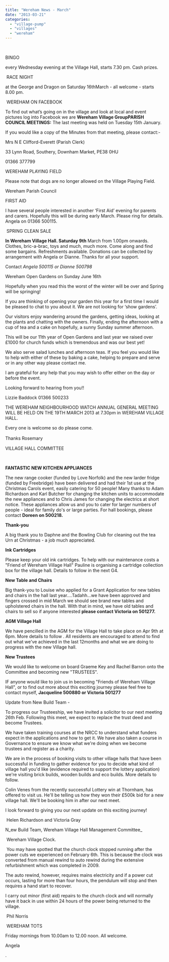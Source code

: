 ```yaml
---
title: "Wereham News - March"
date: "2013-03-21"
categories: 
  - "village-pump"
  - "villages"
  - "wereham"
---
```


 

BINGO

every Wednesday evening at the Village Hall, starts 7.30 pm. Cash prizes.

 RACE NIGHT

at the George and Dragon on Saturday 16thMarch - all welcome - starts 8.00 pm.

 WEREHAM ON FACEBOOK

To find out what’s going on in the village and look at local and event pictures log into Facebook we are **Wereham Village GroupPARISH COUNCIL MEETINGS:** The last meeting was held on Tuesday 15th January.

If you would like a copy of the Minutes from that meeting, please contact:-

Mrs N E Clifford-Everett (Parish Clerk)

33 Lynn Road, Southery, Downham Market, PE38 0HU

01366 377799

WEREHAM PLAYING FIELD

Please note that dogs are no longer allowed on the Village Playing Field.

Wereham Parish Council

FIRST AID

I have several people interested in another ‘First Aid’ evening for parents and carers. Hopefully this will be during early March. Please ring for details. Angela on 01366 500115.

 SPRING CLEAN SALE

****In Wereham Village Hall. **Saturday 9th****** March from 1.00pm onwards. Clothes, bric-a-brac, toys and much, much more. Come along and find some bargains. Refreshments available. Donations can be collected by arrangement with Angela or Dianne. Thanks for all your support.

Contact _Angela 500115 or Dianne 500798_

Wereham Open Gardens on Sunday June 16th

Hopefully when you read this the worst of the winter will be over and Spring will be springing!

If you are thinking of opening your garden this year for a first time I would be pleased to chat to you about it. We are not looking for ‘show gardens’.

Our visitors enjoy wandering around the gardens, getting ideas, looking at the plants and chatting with the owners. Finally, ending the afternoon with a cup of tea and a cake on hopefully, a sunny Sunday summer afternoon.

This will be our 11th year of Open Gardens and last year we raised over £1000 for church funds which is tremendous and was our best yet!

We also serve salad lunches and afternoon teas. If you feel you would like to help with either of these by baking a cake, helping to prepare and serve or in any other way please contact me.

I am grateful for any help that you may wish to offer either on the day or before the event.

Looking forward to hearing from you!!

Lizzie Baddock 01366 500233

THE WEREHAM NEIGHBOURHOOD WATCH ANNUAL GENERAL MEETING WILL BE HELD ON THE 19TH MARCH 2013 at 7.30pm in WEREHAM VILLAGE HALL.

Every one is welcome so do please come.

Thanks Rosemary　

VILLAGE HALL COMMITTEE

 

**FANTASTIC NEW KITCHEN APPLIANCES**

The new range cooker (funded by Love Norfolk) and the new larder fridge (funded by Freebridge) have been delivered and had their 1st use at the Christmas Carols event, easily catering for 50 people! Many thanks to Adam Richardson and Karl Butcher for changing the kitchen units to accommodate the new appliances and to Chris James for changing the electrics at short notice. These appliances allow us and you to cater for larger numbers of people - ideal for family do's or large parties. For hall bookings, please contact **Doreen on 500218.**

**Thank-you**

A big thank you to Daphne and the Bowling Club for cleaning out the tea Urn at Christmas - a job much appreciated.

**Ink Cartridges**

Please keep your old ink cartridges. To help with our maintenance costs a "Friend of Wereham Village Hall" Pauline is organising a cartridge collection box for the village hall. Details to follow in the next G4.

**New Table and Chairs**

Big thank-you to Louise who applied for a Grant Application for new tables and chairs in the hall last year....Tadahh...we have been approved and fingers crossed in mid March we should see brand new tables and upholstered chairs in the hall. With that in mind, we have old tables and chairs to sell so if anyone interested **please contact Victoria on 501277.**

**AGM Village Hall**

We have pencilled in the AGM for the Village Hall to take place on Apr 9th at 6pm. More details to follow . All residents are encouraged to attend to find out what we've achieved in the last 12months and what we are doing to progress with the new Village hall.

**New Trustees**

We would like to welcome on board Graeme Key and Rachel Barron onto the Committee and becoming new "TRUSTEES".

IF anyone would like to join us in becoming "Friends of Wereham Village Hall", or to find out more about this exciting journey please feel free to contact myself, **Jacqueline 500880 or Victoria 501277**

Update from New Build Team -

To progress our Trusteeship, we have invited a solicitor to our next meeting 26th Feb. Following this meet, we expect to replace the trust deed and become Trustees.

We have taken training courses at the NRCC to understand what funders expect in the applications and how to get it. We have also taken a course in Governance to ensure we know what we're doing when we become trustees and register as a charity.

We are in the process of booking visits to other village halls that have been successful in funding to gather evidence for you to decide what kind of village hall you'd like (evidence required to support the lottery application) we're visiting brick builds, wooden builds and eco builds. More details to follow.

Colin Venes from the recently successful Lottery win at Thornham, has offered to visit us. He'll be telling us how they won their £500k bid for a new village hall. We'll be booking him in after our next meet.

I look forward to giving you our next update on this exciting journey!

 Helen Richardson and Victoria Gray

N_ew Build Team, Wereham Village Hall Management Committee_

 Wereham Village Clock.

 You may have spotted that the church clock stopped running after the power cuts we experienced on February 6th. This is because the clock was converted from manual rewind to auto rewind during the extensive refurbishment which was completed in 2009.

The auto rewind, however, requires mains electricity and if a power cut occurs, lasting for more than four hours, the pendulum will stop and then requires a hand start to recover.

I carry out minor (first aid) repairs to the church clock and will normally have it back in use within 24 hours of the power being returned to the village.

 Phil Norris

 WEREHAM TOTS

Friday mornings from 10.00am to 12.00 noon. All welcome.

Angela

.
